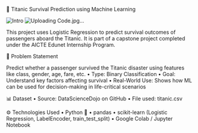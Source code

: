 🚢 Titanic Survival Prediction using Machine Learning

![Intro](https://github.com/user-attachments/assets/f454cba9-0ad3-4a6c-a064-c4d715040251)
![Uploading Code.jpg…]()


This project uses Logistic Regression to predict survival outcomes of passengers aboard the Titanic. It is part of a capstone project completed under the AICTE Edunet Internship Program.

📌 Problem Statement

Predict whether a passenger survived the Titanic disaster using features like class, gender, age, fare, etc.
	•	Type: Binary Classification
	•	Goal: Understand key factors affecting survival
	•	Real-World Use: Shows how ML can be used for decision-making in life-critical scenarios

📊 Dataset
	•	Source: DataScienceDojo on GitHub
	•	File used: titanic.csv

⚙️ Technologies Used
	•	Python 🐍
	•	pandas
	•	scikit-learn (Logistic Regression, LabelEncoder, train_test_split)
	•	Google Colab / Jupyter Notebook
